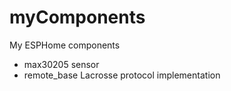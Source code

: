 # myComponents

My ESPHome components

- max30205 sensor
- remote_base Lacrosse protocol implementation
